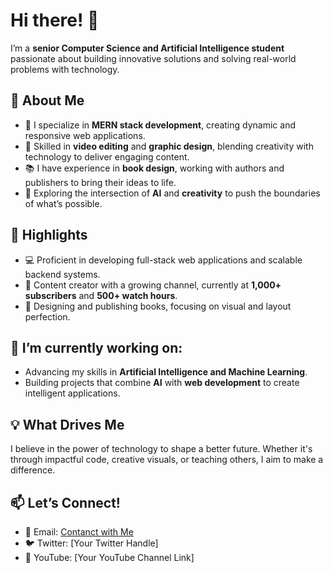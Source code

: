 # Hi there! 👋

I’m a **senior Computer Science and Artificial Intelligence student** passionate about building innovative solutions and solving real-world problems with technology.  

## 🚀 About Me  
- 🔭 I specialize in **MERN stack development**, creating dynamic and responsive web applications.  
- 🎥 Skilled in **video editing** and **graphic design**, blending creativity with technology to deliver engaging content.  
- 📚 I have experience in **book design**, working with authors and publishers to bring their ideas to life.  
- 🎨 Exploring the intersection of **AI** and **creativity** to push the boundaries of what’s possible.  

## 🌟 Highlights  
- 💻 Proficient in developing full-stack web applications and scalable backend systems.  
- 🎥 Content creator with a growing channel, currently at **1,000+ subscribers** and **500+ watch hours**.  
- 📖 Designing and publishing books, focusing on visual and layout perfection.  

## 🌱 I’m currently working on:  
- Advancing my skills in **Artificial Intelligence and Machine Learning**.  
- Building projects that combine **AI** with **web development** to create intelligent applications.  

## 💡 What Drives Me  
I believe in the power of technology to shape a better future. Whether it's through impactful code, creative visuals, or teaching others, I aim to make a difference.  

## 📫 Let’s Connect!  
- 📧 Email: [Contanct with Me](tareksaad1010101@gmail.com)
- 🐦 Twitter: [Your Twitter Handle]  
- 🎥 YouTube: [Your YouTube Channel Link]  

